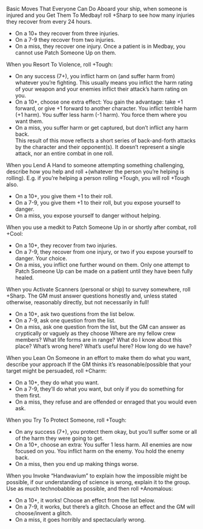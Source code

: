 Basic Moves That Everyone Can Do
Aboard your ship, when someone is injured and you Get Them To Medbay! roll +Sharp to see how many injuries they recover from every 24 hours. 
* On a 10+ they recover from three injuries.
* On a 7-9 they recover from two injuries.
* On a miss, they recover one injury.
Once a patient is in Medbay, you cannot use Patch Someone Up on them.


When you Resort To Violence, roll +Tough:
* On any success (7+), you inflict harm on (and suffer harm from) whatever you’re fighting. This usually means you inflict the harm rating of your weapon and your enemies inflict their attack’s harm rating on you. 
* On a 10+, choose one extra effect: You gain the advantage: take +1 forward, or give +1 forward to another character. You inflict terrible harm (+1 harm). You suffer less harm (-1 harm). You force them where you want them. 
* On a miss, you suffer harm or get captured, but don’t inflict any harm back.  
This result of this move reflects a short series of back-and-forth attacks by the character and their opponent(s). It doesn’t represent a single attack, nor an entire combat in one roll.


When you Lend A Hand to someone attempting something challenging, describe how you help and roll +(whatever the person you’re helping is rolling). 
E.g. if you’re helping a person rolling +Tough, you will roll +Tough also.
* On a 10+, you give them +1 to their roll.
* On a 7-9, you give them +1 to their roll, but you expose yourself to danger.
* On a miss, you expose yourself to danger without helping.

When you use a medkit to Patch Someone Up in or shortly after combat, roll +Cool:
* On a 10+, they recover from two injuries. 
* On a 7-9, they recover from one injury, or two if you expose yourself to danger. Your choice.
* On a miss, you inflict one further wound on them.
Only one attempt to Patch Someone Up can be made on a patient until they have been fully healed.

When you Activate Scanners (personal or ship) to survey somewhere, roll +Sharp. 
The GM must answer questions honestly and, unless stated otherwise, reasonably directly, but not necessarily in full!
* On a 10+, ask two questions from the list below.
* On a 7-9, ask one question from the list.
* On a miss, ask one question from the list, but the GM can answer as cryptically or vaguely as they choose
Where are my fellow crew members? What life forms are in range? What do I know about this place? What’s wrong here? What’s useful here? How long do we have?

When you Lean On Someone in an effort to make them do what you want, describe your approach If the GM thinks it’s reasonable/possible that your target might be persuaded, roll +Charm:
* On a 10+, they do what you want.
* On a 7-9, they’ll do what you want, but only if you do something for them first.
* On a miss, they refuse and are offended or enraged that you would even ask.

When you Try To Protect Someone, roll +Tough:
* On any success (7+), you protect them okay, but you’ll suffer some or all of the harm they were going to get.
* On a 10+, choose an extra: You suffer 1 less harm. All enemies are now focused on you. You inflict harm on the enemy. You hold the enemy back.
* On a miss, then you end up making things worse.

When you Invoke “Handwavium” to explain how the impossible might be possible, if our understanding of science is wrong, explain it to the group. Use as much technobabble as possible, and then roll +Anomalous:
* On a 10+, it works! Choose an effect from the list below.
* On a 7-9, it works, but there’s a glitch. Choose an effect and the GM will choose/invent a glitch.
* On a miss, it goes horribly and spectacularly wrong.
